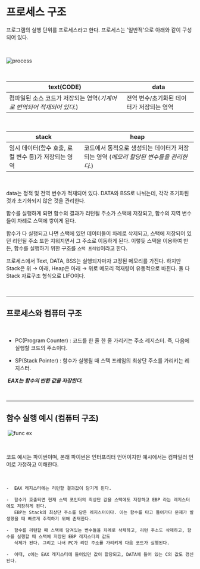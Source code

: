 # 프로세스 구조

프로그램의 실행 단위를 프로세스라고 한다.  프로세스는 '일반적'으로 아래와 같이 구성되어 있다.

<Br>

![process](https://images.velog.io/images/gndan4/post/a899c29d-ff14-4f34-9499-ad3a095ac8f3/image.png)

<br>

|text(CODE)|data|
|----------|----|
|컴파일된 소스 코드가 저장되는 영역(*기계어로 번역되어 적재되어 있다.*)|전역 변수/초기화된 데이터가 저장되는 영역|

<br>

|stack|heap|
|-----|----|
|임시 데이터(함수 호출, 로컬 변수 등)가 저장되는 영역|코드에서 동적으로 생성되는 데이터가 저장되는 영역  (*메모리 할당된 변수들을 관리한다.*)|

<br>

data는 정적 및 전역 변수가 적재되어 있다. DATA와 BSS로 나뉘는데, 각각 초기화된 것과 초기화되지 않은 것을 관리한다.


함수를 실행하게 되면 함수의 결과가 리턴될 주소가 스택에 저장되고, 함수의 지역 변수들이 차례로 스택에 쌓이게 된다.

함수가 다 실행되고 나면 스택에 있던 데이터들이 차례로 삭제되고, 스택에 저장되어 있던 리턴될 주소 또한 지워지면서 그 주소로 이동하게 된다.
이렇듯 스택을 이용하여 만든, 함수를 실행하기 위한 구조를 `스택 프레임`이라고 한다.​

프로세스에서 Text, DATA, BSS는 실행되자마자 고정된 메모리를 가진다. 
하지만 Stack은 위 → 아래,   Heap은 아래 → 위로 메모리 적재량이 유동적으로 바뀐다.
둘 다 Stack 자료구조 형식으로 LIFO이다.

<br>

---

## 프로세스와 컴퓨터 구조

​

-  PC(Program Counter)
: 코드를 한 줄 한 줄 가리키는 주소 레지스터. 
즉, 다음에 실행할 코드의 주소이다.
​

-  SP(Stack Pointer)
: 함수가 실행될 때 스택 프레임의 최상단 주소를 가리키는 레지스터.

​​
***EAX는 함수의 반환 값을 저장한다.***

<br>

---

## 함수 실행 예시 (컴퓨터 구조)
​
![func ex](https://images.velog.io/images/gndan4/post/474155a0-6d41-46a2-ac8e-161a95d92812/image.png)

<br>

코드 예시는 파이썬이며, 본래 파이썬은 인터프리터 언어이지만 예시에서는 컴파일러 언어로 가정하고 이해한다.

<br>

```
-  EAX 레지스터에는 리턴할 결과값이 담기게 된다.

-  함수가 호출되면 현재 스택 포인터의 최상단 값을 스택에도 저장하고 EBP 라는 레지스터에도 저장하게 된다. 
   EBP는 Stack의 최상단 주소를 담은 레지스터이다. 이는 함수를 타고 들어가다 문제가 발생했을 때 빠르게 추적하기 위해 존재한다.

-  함수를 리턴할 때 스택에 담겨있는 변수들을 차례로 삭제하고, 리턴 주소도 삭제하고, 함수를 실행할 때 스택에 저장된 EBP 레지스터의 값도
   삭제가 된다. 그리고 나서 PC가 리턴 주소를 가리키게 다음 코드가 실행된다.

-  이때, c에는 EAX 레지스터에 들어있던 값이 할당되고, DATA에 들어 있는 C의 값도 갱신된다.
```